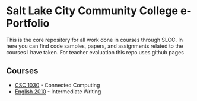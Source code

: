 # Salt Lake City Community College e-Portfolio

This is the core repository for all work done in courses through SLCC. In here you can find code samples, papers, and assignments related to the courses I have taken. For teacher evaluation this repo uses github pages

## Courses

* [CSC 1030](https://github.com/nrub/slcc-eportfolio/tree/master/cs-1030-002-Su12) - Connected Computing
* [English 2010](https://github.com/nrub/slcc-eportfolio/tree/master/engl-2010-Su12-Argyle) - Intermediate Writing

